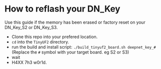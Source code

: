 # How to reflash your DN_Key

Use this guide if the memory has been erased or factory reset on your DN_Key_S2 or DN_Key_S3.  

- Clone this repo into your prefered location.  
- `cd` into the `TinyUF2` directory.  
- run the build and install script: `./build_tinyuf2_board.sh deepnet_key_#` (Replace the `#` symbol with your target board. eg S2 or S3)  
- wait
- H4XX 7h3 w0r1d.  
